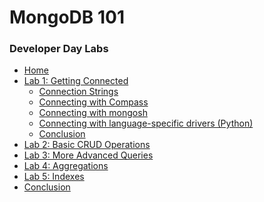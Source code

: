 <h1>MongoDB 101</h1> 
<h3>Developer Day Labs</h3>

* [Home](/)
* [Lab 1: Getting Connected](lab1/)
  * [Connection Strings](lab1/lab1-1.md)
  * [Connecting with Compass](lab1/lab1-2.md)
  * [Connecting with mongosh](lab1/lab1-3.md)
  * [Connecting with language-specific drivers (Python)](lab1/lab1-4.md)
  * [Conclusion](lab1/end.md)
* [Lab 2: Basic CRUD Operations](lab2/)
* [Lab 3: More Advanced Queries](lab3/)
* [Lab 4: Aggregations](lab4/)
* [Lab 5: Indexes](lab5/)
* [Conclusion](end)